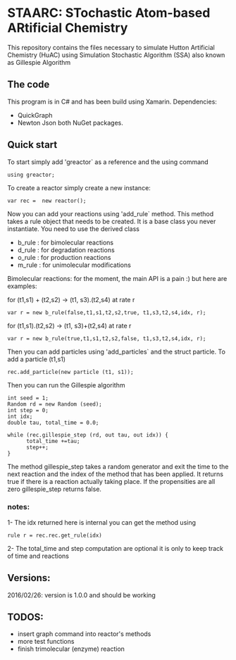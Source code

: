 # STAARC: STochastic Atom-based ARtificial Chemistry

This repository contains the files necessary to simulate Hutton Artificial Chemistry (HuAC) using Simulation Stochastic Algorithm (SSA) also known as Gillespie Algorithm


## The code 

This program is in C# and has been build using Xamarin. 
Dependencies:
- QuickGraph 
- Newton Json 
both NuGet packages. 


## Quick start 

To start simply add 'greactor` as a reference and the using command 

```
using greactor; 
```

To create a reactor simply create a new instance:
```
var rec =  new reactor();
```

Now you can add your reactions using 'add_rule` method. This method takes a rule object that needs to be created. It is a base class you never instantiate. You need to use the derived class

- b_rule : for bimolecular reactions 
- d_rule : for degradation reactions 
- o_rule : for production reactions
- m_rule : for unimolecular modifications 



Bimolecular reactions: for the moment, the main API is a pain :) but here are examples:

for (t1,s1) + (t2,s2) -> (t1, s3).(t2,s4) at rate r 
```
var r = new b_rule(false,t1,s1,t2,s2,true, t1,s3,t2,s4,idx, r);
```

for (t1,s1).(t2,s2) -> (t1, s3)+(t2,s4) at rate r 
```
var r = new b_rule(true,t1,s1,t2,s2,false, t1,s3,t2,s4,idx, r);
```

Then you can add particles using 'add_particles` and the struct particle. To add a particle (t1,s1)
```
rec.add_particle(new particle (t1, s1));
```

Then you can run the Gillespie algorithm 

```
int seed = 1;
Random rd = new Random (seed);
int step = 0;
int idx;
double tau, total_time = 0.0;

while (rec.gillespie_step (rd, out tau, out idx)) {
      total_time +=tau;
      step++;
}
```

The method gillespie_step takes a random generator and exit the time to the next reaction and the index of the method that has been applied. It returns true if there is a reaction actually taking place. If the propensities are all zero gillespie_step returns false. 

### notes:

1- The idx returned here is internal you can get the method using 

```
rule r = rec.rec.get_rule(idx) 
```
2- The total_time and step computation are optional it is only to keep track of time and reactions 

## Versions:

2016/02/26:  version is 1.0.0 and should be working 


## TODOS: 
- insert graph command into reactor's methods
- more test functions 
- finish trimolecular (enzyme) reaction 



